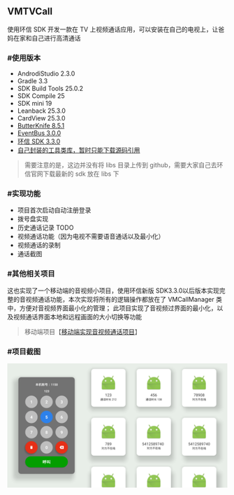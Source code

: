 VMTVCall
--------
使用环信 SDK 开发一款在 TV 上视频通话应用，可以安装在自己的电视上，让爸妈在家和自己进行高清通话


### #使用版本
- AndrodiStudio 2.3.0
- Gradle 3.3
- SDK Build Tools 25.0.2
- SDK Compile 25
- SDK mini 19
- Leanback 25.3.0
- CardView 25.3.0
- [ButterKnife 8.5.1](https://github.com/JakeWharton/butterknife)
- [EventBus 3.0.0](https://github.com/greenrobot/EventBus)
- [环信 SDK 3.3.0](http://www.easemob.com/download/im)
- [自己封装的工具类库，暂时只能下载源码引用](https://github.com/lzan13/VMLibraryManager)

>需要注意的是，这边并没有将 libs 目录上传到 github，需要大家自己去环信官网下载最新的 sdk 放在 libs 下


### #实现功能
- 项目首次启动自动注册登录
- 拨号盘实现
- 历史通话记录 TODO
- 视频通话功能（因为电视不需要语音通话以及最小化）
- 视频通话的录制
- 通话截图


### #其他相关项目
这也实现了一个移动端的音视频小项目，使用环信新版 SDK3.3.0以后版本实现完整的音视频通话功能，本次实现将所有的逻辑操作都放在了 VMCallManager 类中，方便对音视频界面最小化的管理；
此项目实现了音视频过界面的最小化，以及视频通话界面本地和远程画面的大小切换等功能

>移动端项目【[移动端实现音视频通话项目](https://github.com/lzan13/VMChatDemoCall)】

### #项目截图
![首界面](/screenshorts/Screenshot_2017-03-30-11-36-15.png?raw=true "首界面")
